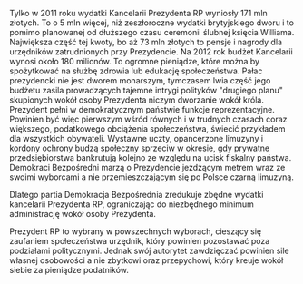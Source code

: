 Tylko w 2011 roku wydatki Kancelarii Prezydenta RP wyniosły 171 mln złotych. To o 5 mln więcej, niż zeszłoroczne wydatki brytyjskiego dworu i to pomimo planowanej od dłuższego czasu ceremonii ślubnej księcia Williama. Największa część tej kwoty, bo aż 73 mln złotych to pensje i nagrody dla urzędników zatrudnionych przy Prezydencie. Na 2012 rok budżet Kancelarii wynosi około 180 milionów. To ogromne pieniądze, które można by spożytkować na służbę zdrowia lub edukację społeczeństwa. Pałac prezydencki nie jest dworem monarszym, tymczasem lwia część jego budżetu zasila prowadzących tajemne intrygi polityków "drugiego planu" skupionych wokół osoby Prezydenta niczym dworzanie wokół króla. Prezydent pełni w demokratycznym państwie funkcje reprezentacyjne. Powinien być więc pierwszym wśród równych i w trudnych czasach coraz większego, podatkowego obciążenia społeczeństwa, świecić przykładem dla wszystkich obywateli. Wystawne uczty, opancerzone limuzyny i kordony ochrony budzą społeczny sprzeciw w okresie, gdy prywatne przedsiębiorstwa bankrutują kolejno ze względu na ucisk fiskalny państwa. Demokraci Bezpośredni marzą o Prezydencie jeżdżącym metrem wraz ze swoimi wyborcami a nie przemieszczającym się po Polsce czarną limuzyną.

Dlatego partia Demokracja Bezpośrednia zredukuje zbędne wydatki kancelarii Prezydenta RP, ograniczając do niezbędnego minimum administrację wokół osoby Prezydenta.

Prezydent RP to wybrany w powszechnych wyborach, cieszący się zaufaniem społeczeństwa urzędnik, który powinien pozostawać poza podziałami politycznymi. Jednak swój autorytet zawdzięczać powinien sile własnej osobowości a nie zbytkowi oraz przepychowi, który kreuje wokół siebie za pieniądze podatników.